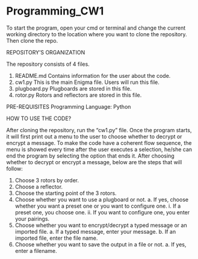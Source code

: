 # Programming_CW1

To start the program, open your cmd or terminal and change the current working directory to the location where you want to clone the repository. Then clone the repo.

REPOSITORY’S ORGANIZATION

The repository consists of 4 files.

1.	README.md
          Contains information for the user about the code.
2.	cw1.py
          This is the main Enigma file. Users will run this file.
3.	plugboard.py
          Plugboards are stored in this file.
5.	rotor.py
          Rotors and reflectors are stored in this file.

PRE-REQUISITES
Programming Language: Python

HOW TO USE THE CODE?

After cloning the repository, run the “cw1.py” file. Once the program starts, it will first print out a menu to the user to choose whether to decrypt or encrypt a message. To make the code have a coherent flow sequence, the menu is showed every time after the user executes a selection, he/she can end the program by selecting the option that ends it. After choosing whether to decrypt or encrypt a message, below are the steps that will follow:
1.	Choose 3 rotors by order.
2.	Choose a reflector.
3.	Choose the starting point of the 3 rotors.
4.	Choose whether you want to use a plugboard or not.
          a.	If yes, choose whether you want a preset one or you want to configure one.
                    i.	If a preset one, you choose one.
                    ii.	If you want to configure one, you enter your pairings.
5.	Choose whether you want to encrypt/decrypt a typed message or an imported file.
          a.	If a typed message, enter your message.
          b.	If an imported file, enter the file name.
6.	Choose whether you want to save the output in a file or not.
          a.	If yes, enter a filename.

